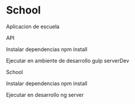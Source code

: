 # School
Aplicacion de escuela

API

Instalar dependencias
npm install

Ejecutar en ambiente de desarrollo
gulp serverDev

School

Instalar dependencias
npm install

Ejecutar en desarrollo
ng server
